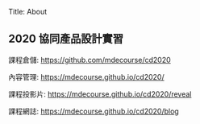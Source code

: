 Title: About

## 2020 協同產品設計實習

課程倉儲: <a href="https://github.com/mdecourse/cd2020">https://github.com/mdecourse/cd2020</a>

內容管理: <a href="https://mdecourse.github.io/cd2020/">https://mdecourse.github.io/cd2020/</a>

課程投影片: <a href="https://mdecourse.github.io/cd2020/reveal">https://mdecourse.github.io/cd2020/reveal</a>

課程網誌: <a href="https://mdecourse.github.io/cd2020/blog">https://mdecourse.github.io/cd2020/blog</a>









